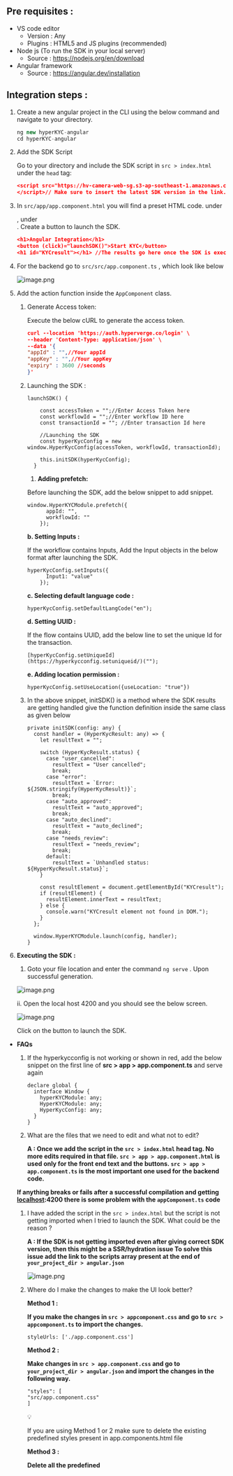 ## Pre requisites :

- VS code editor
    - Version : Any
    - Plugins : HTML5 and JS plugins (recommended)
- Node js (To run the SDK in your local server)
    - Source : https://nodejs.org/en/download
- Angular framework
    - Source : https://angular.dev/installation

## Integration steps : 

1. Create a new angular project in the CLI using the below command and navigate to your directory.
    
    ```java
    ng new hyperKYC-angular
    cd hyperKYC-angular
    ```
    
2. Add the SDK Script
    
    Go to your directory and include the SDK script in `src > index.html` under the `head` tag:
    
    ```json
    <script src="https://hv-camera-web-sg.s3-ap-southeast-1.amazonaws.com/hyperverge-web-sdk@<Insert_latest_version>/src/sdk.min.js">
    </script>// Make sure to insert the latest SDK version in the link.
    
    ```
    
3. In `src/app/app.component.html` you will find a preset HTML code. under <main class = “main”>, under <div class = “content”>. Create a button to launch the SDK.
    
    ```json
    <h1>Angular Integration</h1>
    <button (click)="launchSDK()">Start KYC</button>
    <h1 id="KYCresult"></h1> //The results go here once the SDK is executed successfully.
    ```
    
4. For the backend go to `src/src/app.component.ts` , which look like below
    
    ![image.png](attachment:2762b73e-e94e-4bef-ab50-3ee7d564b68e:image.png)
    
5. Add the action function inside the `AppComponent` class.
    1. Generate Access token:
        
        Execute the below cURL to generate the access token.
        
        ```json
        curl --location 'https://auth.hyperverge.co/login' \
        --header 'Content-Type: application/json' \
        --data '{
        "appId" : "",//Your appId
        "appKey" : "",//Your appKey
        "expiry" : 3600 //seconds
        }'
        ```
        
    2. Launching the SDK :
        
        ```tsx
        launchSDK() {
            
            const accessToken = "";//Enter Access Token here
            const workflowId = "";//Enter workflow ID here
            const transactionId = ""; //Enter transaction Id here
            
            //Launching the SDK
            const hyperKycConfig = new window.HyperKycConfig(accessToken, workflowId, transactionId);
            
            this.initSDK(hyperKycConfig);
          }
        ```
        
        1. **Adding prefetch:**
        
        Before launching the SDK, add the below snippet to add snippet.
        
        ```tsx
        window.HyperKYCModule.prefetch({
              appId: "",
              workflowId: ""
            });
        ```
        
        **b. Setting Inputs :** 
        
        If the workflow contains Inputs, Add the Input objects in the below format after launching the SDK.
        
        ```tsx
        hyperKycConfig.setInputs({
              Input1: "value"
            });
        ```
        
        **c. Selecting default language code :**
        
        ```tsx
        hyperKycConfig.setDefaultLangCode("en");
        ```
        
        **d. Setting UUID :**
        
        If the flow contains UUID, add the below line to set the unique Id for the transaction.
        
        ```tsx
        [hyperKycConfig.setUniqueId](https://hyperkycconfig.setuniqueid/)("");
        ```
        
        **e. Adding location permission :** 
        
        ```tsx
        hyperKycConfig.setUseLocation({useLocation: "true"})
        ```
        
    3. In the above snippet, initSDK() is a method where the SDK results are getting handled give the function definition inside the same class as given below
        
        ```tsx
        private initSDK(config: any) {
          const handler = (HyperKycResult: any) => {
            let resultText = "";
        
            switch (HyperKycResult.status) {
              case "user_cancelled":
                resultText = "User cancelled";
                break;
              case "error":
                resultText = `Error: ${JSON.stringify(HyperKycResult)}`;
                break;
              case "auto_approved":
                resultText = "auto_approved";
                break;
              case "auto_declined":
                resultText = "auto_declined";
                break;
              case "needs_review":
                resultText = "needs_review";
                break;
              default:
                resultText = `Unhandled status: ${HyperKycResult.status}`;
            }
        
            const resultElement = document.getElementById("KYCresult");
            if (resultElement) {
              resultElement.innerText = resultText;
            } else {
              console.warn("KYCresult element not found in DOM.");
            }
          };
        
          window.HyperKYCModule.launch(config, handler);
        }
        ```
        
6. **Executing the SDK :** 
    1. Goto your file location and enter the command `ng serve` . Upon successful generation.
    
    ![image.png](attachment:b37f3b09-7a05-4b92-9b6f-de5601a660fc:image.png)
    
    ii. Open the local host 4200 and you should see the below screen.
    
    ![image.png](attachment:8fce52e3-dea6-4f67-bfa7-5e6b688eacb3:image.png)
    
    Click on the button to launch the SDK.
    

- **FAQs**
    1. If the hyperkycconfig is not working or shown in red, add the below snippet on the first line of **src > app > app.component.ts** and serve again
        
        ```tsx
        declare global {
          interface Window {
            hyperKYCModule: any;
            HyperKYCModule: any;
            HyperKycConfig: any;
          }
        }
        ```
        
    2. What are the files that we need to edit and what not to edit?
        
        **A :  Once we add the script in the `src > index.html` head tag. No more edits required in that file. `src > app > app.component.html` is used only for the front end text and the buttons. `src > app > app.component.ts` is the most important one used for the backend code.**
        
    
    **If anything breaks or fails after a successful compilation and getting [localhost](http://localhost):4200 there is some problem with the `appComponent.ts` code**
    
    1. I have added the script in the `src > index.html` but the script is not getting imported when I tried to launch the SDK. What could be the reason ? 
        
        **A : If the SDK is not getting imported even after giving correct SDK version, then this might be a SSR<Server Side Rendering>/hydration issue To solve this issue add the link to the scripts array present at the end of `your_project_dir > angular.json`** 
        
        ![image.png](attachment:9e529203-dfa2-4aff-b3fe-ab7cc17a5d66:image.png)
        
    2. Where do I make the changes to make the UI look better?
        
        **Method 1 :** 
        
        **If you make the changes in `src > appcomponent.css` and go to `src > appcomponent.ts` to import the changes.**
        
        ```tsx
        styleUrls: ['./app.component.css']
        ```
        
        **Method 2 :**
        
        **Make changes in `src > app.component.css` and go to `your_project_dir > angular.json` and import the changes in the following way.**
        
        ```tsx
        "styles": [
        "src/app.component.css"
        ]
        ```
        
        <aside>
        💡
        
        If you are using Method 1 or 2 make sure to delete the existing predefined styles present in app.components.html file
        
        </aside>
        
        **Method 3 :**
        
        **Delete all the predefined <style> present in `app.components.html` and define your desired styles directly inside the style tag.**
        
        <aside>
        💡
        
        TIP :
        
        In the body tag of app.components.html delete all the sidebar divs and footer divs those are just angular documentations and angular learning videos. We can remove those to make the UI better.
        
        </aside>